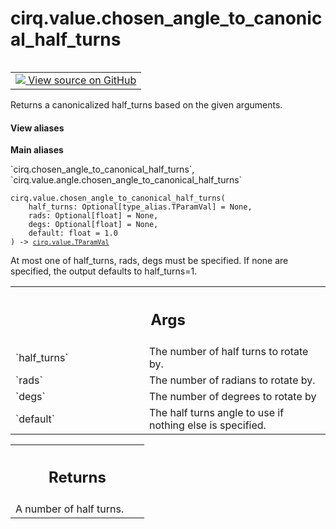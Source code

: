 <div itemscope itemtype="http://developers.google.com/ReferenceObject">
<meta itemprop="name" content="cirq.value.chosen_angle_to_canonical_half_turns" />
<meta itemprop="path" content="Stable" />
</div>

# cirq.value.chosen_angle_to_canonical_half_turns

<!-- Insert buttons and diff -->

<table class="tfo-notebook-buttons tfo-api" align="left">

<td>
  <a target="_blank" href="https://github.com/quantumlib/cirq/tree/master/cirq/value/angle.py">
    <img src="https://www.tensorflow.org/images/GitHub-Mark-32px.png" />
    View source on GitHub
  </a>
</td>
</table>



Returns a canonicalized half_turns based on the given arguments.

<section class="expandable">
  <h4 class="showalways">View aliases</h4>
  <p>
<b>Main aliases</b>
<p>`cirq.chosen_angle_to_canonical_half_turns`, `cirq.value.angle.chosen_angle_to_canonical_half_turns`</p>
</p>
</section>

<pre class="devsite-click-to-copy prettyprint lang-py tfo-signature-link">
<code>cirq.value.chosen_angle_to_canonical_half_turns(
    half_turns: Optional[type_alias.TParamVal] = None,
    rads: Optional[float] = None,
    degs: Optional[float] = None,
    default: float = 1.0
) -> <a href="../../cirq/value/TParamVal.md"><code>cirq.value.TParamVal</code></a>
</code></pre>



<!-- Placeholder for "Used in" -->

At most one of half_turns, rads, degs must be specified. If none are
specified, the output defaults to half_turns=1.

<!-- Tabular view -->
 <table class="responsive fixed orange">
<colgroup><col width="214px"><col></colgroup>
<tr><th colspan="2"><h2 class="add-link">Args</h2></th></tr>

<tr>
<td>
`half_turns`
</td>
<td>
The number of half turns to rotate by.
</td>
</tr><tr>
<td>
`rads`
</td>
<td>
The number of radians to rotate by.
</td>
</tr><tr>
<td>
`degs`
</td>
<td>
The number of degrees to rotate by
</td>
</tr><tr>
<td>
`default`
</td>
<td>
The half turns angle to use if nothing else is specified.
</td>
</tr>
</table>



<!-- Tabular view -->
 <table class="responsive fixed orange">
<colgroup><col width="214px"><col></colgroup>
<tr><th colspan="2"><h2 class="add-link">Returns</h2></th></tr>
<tr class="alt">
<td colspan="2">
A number of half turns.
</td>
</tr>

</table>

